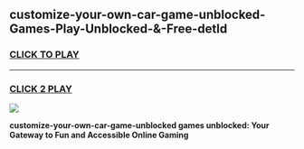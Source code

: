 
## customize-your-own-car-game-unblocked-Games-Play-Unblocked-&-Free-detld
<h3>
<a href="https://premium76.site?title=customize-your-own-car-game-unblocked&ref=24A">CLICK TO PLAY</a></h3>
<hr>

<h3>
<a href="https://premium76.site?title=customize-your-own-car-game-unblocked&ref=24A">CLICK 2 PLAY</a>
  
</h3>

<a href="https://premium76.site?title=customize-your-own-car-game-unblocked&ref=24A"><img src="https://clearcache.store/games.png"></a>


**customize-your-own-car-game-unblocked games unblocked: Your Gateway to Fun and Accessible Online Gaming**
